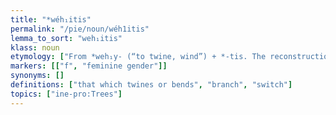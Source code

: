 ```yaml
---
title: "*wéh₁itis"
permalink: "/pie/noun/wéh1itis"
lemma_to_sort: "weh₁itis"
klass: noun
etymology: ["From *weh₁y- (“to twine, wind”) +‎ *-tis. The reconstruction of the underlying root is heavily debated. Beekes, De Vaan, and Derksen all reconstruct *weh₁i-, each using the oblique, zero-grade stem (*uh₁i-ti-) as the etymon for the Hellenic, Italic, and Balto-Slavic branches respectively. Fortson agrees that the oblique, zero-grade stems of many nouns in *-tis and *-tus were generalized in Indo-Aryan, Hellenic, and many other branches. Other examples include:", "*bʰértis > *bʰŕ̥tis → Old Armenian բարդ (bard), Celtic *britis (Old Irish brith, Middle Welsh bryd), Germanic *burþiz, Italic *forts (Latin fors), Sanskrit भृति (bhr̥tí)\n*pértus > *pŕ̥tus → Celtic *ɸritus (Brythonic *rrɨd), Germanic *furduz, Iranian *pr̥tuš (Avestan 𐬞𐬆𐬭𐬆𐬙𐬎‎ (pərətu)), Italic *portus", "Matasović instead reconstructs *weyh₁-, pointing out that, in Celtic, a laryngeal is lost after the diphthong -ey- and before a consonant (/eyHC/ → /eyC/) and also that -ey- regularly becomes -ē-. However, given the evidence of other Celtic nouns derived from  *-tis and *-tus (*bʰértis > *britis, *ǵéwstus > *gustus, *pértus > *ɸritus), Celtic also appears to favor the zero-grade for these nouns, making the reconstruction *wéyh₁tis untenable. It is unclear whether *uh₁ítis regularly gives Celtic *wētis, but *wih₁-, the zero-grade of *weyh₁-, certainly would not.", "The LIV in turn reconstructs *wyeh₁- for the verbs meaning “to wrap, twine” (Latin vieō, Sanskrit व्ययति (vyáyati), Slavic *viti); though De Vaan rejects this proposal."]
markers: [["f", "feminine gender"]]
synonyms: []
definitions: ["that which twines or bends", "branch", "switch"]
topics: ["ine-pro:Trees"]
---
```

